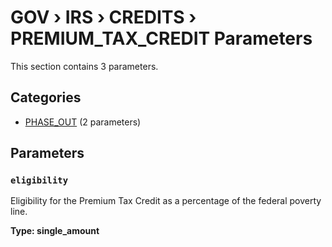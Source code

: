 # GOV › IRS › CREDITS › PREMIUM_TAX_CREDIT Parameters

This section contains 3 parameters.

## Categories

- [PHASE_OUT](phase_out/index.md) (2 parameters)

## Parameters

### `eligibility`

Eligibility for the Premium Tax Credit as a percentage of the federal poverty line.

**Type: single_amount**

